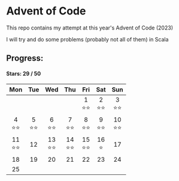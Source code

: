 # Advent of Code

This repo contains my attempt at this year's Advent of Code (2023)

I will try and do some problems (probably not all of them) in Scala

## Progress:
#### Stars: 29 / 50
|        Mon         |        Tue        |        Wed         |        Thu         |        Fri         |        Sat        |        Sun         |
|:------------------:|:-----------------:|:------------------:|:------------------:|:------------------:|:-----------------:|:------------------:|
|                    |                   |                    |                    | 1<br>:star::star:  | 2<br>:star::star: | 3<br>:star::star:  |
| 4<br>:star::star:  | 5<br>:star::star: | 6<br>:star::star:  | 7<br>:star::star:  | 8<br>:star::star:  | 9<br>:star::star: | 10<br>:star::star: |
| 11<br>:star::star: |        12         | 13<br>:star::star: | 14<br>:star::star: | 15<br>:star::star: |   16<br>:star:    |         17         |
|         18         |        19         |         20         |         21         |         22         |        23         |         24         |
|         25         |                   |                    |                    |                    |                   |                    |